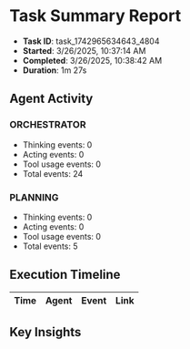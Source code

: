 # Task Summary Report

- **Task ID**: task_1742965634643_4804
- **Started**: 3/26/2025, 10:37:14 AM
- **Completed**: 3/26/2025, 10:38:42 AM
- **Duration**: 1m 27s

## Agent Activity

### ORCHESTRATOR

- Thinking events: 0
- Acting events: 0
- Tool usage events: 0
- Total events: 24

### PLANNING

- Thinking events: 0
- Acting events: 0
- Tool usage events: 0
- Total events: 5

## Execution Timeline

| Time | Agent | Event | Link |
| ---- | ----- | ----- | ---- |

## Key Insights

